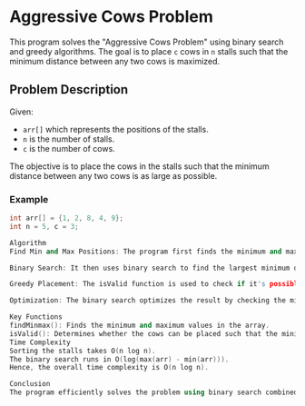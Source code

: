# Aggressive Cows Problem

This program solves the "Aggressive Cows Problem" using binary search and greedy algorithms. The goal is to place `c` cows in `n` stalls such that the minimum distance between any two cows is maximized.

## Problem Description

Given:
- `arr[]` which represents the positions of the stalls.
- `n` is the number of stalls.
- `c` is the number of cows.

The objective is to place the cows in the stalls such that the minimum distance between any two cows is as large as possible.

### Example

```cpp
int arr[] = {1, 2, 8, 4, 9};
int n = 5, c = 3;

Algorithm
Find Min and Max Positions: The program first finds the minimum and maximum positions in the array.

Binary Search: It then uses binary search to find the largest minimum distance between the cows. The search space is from 1 to max(arr) - min(arr).

Greedy Placement: The isValid function is used to check if it's possible to place the cows with at least the mid distance between them.

Optimization: The binary search optimizes the result by checking the middle point in each iteration and updating the range based on the validity of cow placement.

Key Functions
findMinmax(): Finds the minimum and maximum values in the array.
isValid(): Determines whether the cows can be placed such that the minimum distance between them is greater than or equal to mid.
Time Complexity
Sorting the stalls takes O(n log n).
The binary search runs in O(log(max(arr) - min(arr))).
Hence, the overall time complexity is O(n log n).

Conclusion
The program efficiently solves the problem using binary search combined with greedy placement, ensuring optimal placement of cows to maximize the minimum distance between them.
